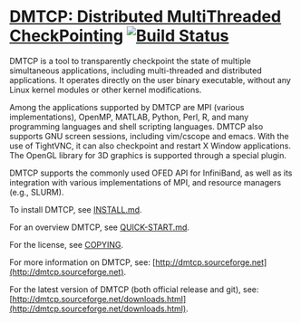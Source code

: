 # [DMTCP: Distributed MultiThreaded CheckPointing](http://dmtcp.sourceforge.net/) [![Build Status](https://travis-ci.org/dmtcp/dmtcp.png?branch=master)](https://travis-ci.org/dmtcp/dmtcp)

DMTCP is a tool to transparently checkpoint the state of multiple simultaneous
applications, including multi-threaded and distributed applications. It
operates directly on the user binary executable, without any Linux kernel
modules or other kernel modifications.

Among the applications supported by DMTCP are MPI (various implementations),
OpenMP, MATLAB, Python, Perl, R, and many programming languages and shell
scripting languages. DMTCP also supports GNU screen sessions, including
vim/cscope and emacs. With the use of TightVNC, it can also checkpoint
and restart X Window applications.  The OpenGL library for 3D graphics
is supported through a special plugin.

DMTCP supports the commonly used OFED API for InfiniBand, as well as its
integration with various implementations of MPI, and resource managers
(e.g., SLURM).

To install DMTCP, see [INSTALL.md](INSTALL.md).

For an overview DMTCP, see [QUICK-START.md](QUICK-START.md).

For the license, see [COPYING](COPYING).

For more information on DMTCP, see: [http://dmtcp.sourceforge.net](http://dmtcp.sourceforge.net).

For the latest version of DMTCP (both official release and git), see:
[http://dmtcp.sourceforge.net/downloads.html](http://dmtcp.sourceforge.net/downloads.html).
